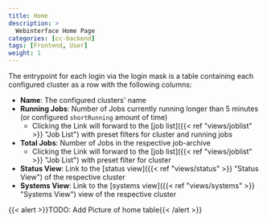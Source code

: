 ```yaml
---
title: Home
description: >
  Webinterface Home Page
categories: [cc-backend]
tags: [Frontend, User]
weight: 1
---
```


The entrypoint for each login via the login mask is a table containing each configured cluster as a row with the following columns:

* **Name**: The configured clusters' name
* **Running Jobs**: Number of Jobs currently running longer than 5 minutes (or configured `shortRunning` amount of time)
  * Clicking the Link will forward to the [job list]({{< ref "views/joblist" >}} "Job List") with preset filters for cluster and running jobs
* **Total Jobs**: Number of Jobs in the respective job-archive
  * Clicking the Link will forward to the [job list]({{< ref "views/joblist" >}} "Job List") with preset filter for cluster
* **Status View**: Link to the [status view]({{< ref "views/status" >}} "Status View") of the respective cluster
* **Systems View**: Link to the [systems view]({{< ref "views/systems" >}} "Systems View") view of the respective cluster

{{< alert >}}TODO: Add Picture of home table{{< /alert >}}
